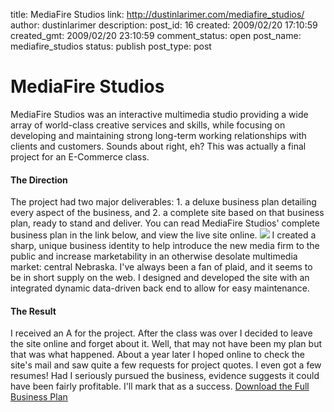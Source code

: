 title: MediaFire Studios
link: http://dustinlarimer.com/mediafire_studios/
author: dustinlarimer
description: 
post_id: 16
created: 2009/02/20 17:10:59
created_gmt: 2009/02/20 23:10:59
comment_status: open
post_name: mediafire_studios
status: publish
post_type: post

# MediaFire Studios

MediaFire Studios was an interactive multimedia studio providing a wide array of world-class creative services and skills, while focusing on developing and maintaining strong long-term working relationships with clients and customers. Sounds about right, eh? This was actually a final project for an E-Commerce class. 

#### The Direction

The project had two major deliverables: 1. a deluxe business plan detailing every aspect of the business, and 2. a complete site based on that business plan, ready to stand and deliver. You can read MediaFire Studios' complete business plan in the link below, and view the live site online. ![](http://farm5.static.flickr.com/4131/5008816992_89bcfaa4c0.jpg) I created a sharp, unique business identity to help introduce the new media firm to the public and increase marketability in an otherwise desolate multimedia market: central Nebraska. I've always been a fan of plaid, and it seems to be in short supply on the web. I designed and developed the site with an integrated dynamic data-driven back end to allow for easy maintenance. 

#### The Result

I received an A for the project. After the class was over I decided to leave the site online and forget about it. Well, that may not have been my plan but that was what happened. About a year later I hoped online to check the site's mail and saw quite a few requests for project quotes. I even got a few resumes! Had I seriously pursued the business, evidence suggests it could have been fairly profitable. I'll mark that as a success. [Download the Full Business Plan](../Documents/Portfolio%20-%20MediaFire%20Studios.doc)